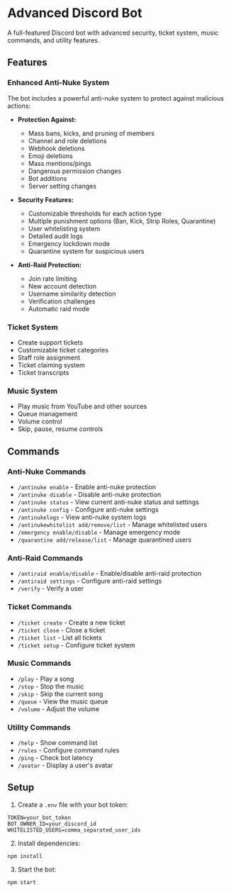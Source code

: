 # Advanced Discord Bot

A full-featured Discord bot with advanced security, ticket system, music commands, and utility features.

## Features

### Enhanced Anti-Nuke System
The bot includes a powerful anti-nuke system to protect against malicious actions:

- **Protection Against:**
  - Mass bans, kicks, and pruning of members
  - Channel and role deletions
  - Webhook deletions
  - Emoji deletions
  - Mass mentions/pings
  - Dangerous permission changes
  - Bot additions
  - Server setting changes

- **Security Features:**
  - Customizable thresholds for each action type
  - Multiple punishment options (Ban, Kick, Strip Roles, Quarantine)
  - User whitelisting system
  - Detailed audit logs
  - Emergency lockdown mode
  - Quarantine system for suspicious users

- **Anti-Raid Protection:**
  - Join rate limiting
  - New account detection
  - Username similarity detection
  - Verification challenges
  - Automatic raid mode

### Ticket System
- Create support tickets
- Customizable ticket categories
- Staff role assignment
- Ticket claiming system
- Ticket transcripts

### Music System
- Play music from YouTube and other sources
- Queue management
- Volume control
- Skip, pause, resume controls

## Commands

### Anti-Nuke Commands
- `/antinuke enable` - Enable anti-nuke protection
- `/antinuke disable` - Disable anti-nuke protection
- `/antinuke status` - View current anti-nuke status and settings
- `/antinuke config` - Configure anti-nuke settings
- `/antinukelogs` - View anti-nuke system logs
- `/antinukewhitelist add/remove/list` - Manage whitelisted users
- `/emergency enable/disable` - Manage emergency mode
- `/quarantine add/release/list` - Manage quarantined users

### Anti-Raid Commands
- `/antiraid enable/disable` - Enable/disable anti-raid protection
- `/antiraid settings` - Configure anti-raid settings
- `/verify` - Verify a user

### Ticket Commands
- `/ticket create` - Create a new ticket
- `/ticket close` - Close a ticket
- `/ticket list` - List all tickets
- `/ticket setup` - Configure ticket system


### Music Commands
- `/play` - Play a song
- `/stop` - Stop the music
- `/skip` - Skip the current song
- `/queue` - View the music queue
- `/volume` - Adjust the volume

### Utility Commands
- `/help` - Show command list
- `/rules` - Configure command rules
- `/ping` - Check bot latency
- `/avatar` - Display a user's avatar

## Setup
1. Create a `.env` file with your bot token:
```
TOKEN=your_bot_token
BOT_OWNER_ID=your_discord_id
WHITELISTED_USERS=comma_separated_user_ids
```

2. Install dependencies:
```
npm install
```

3. Start the bot:
```
npm start
```
